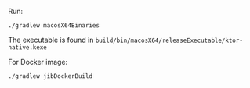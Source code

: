 Run:
```shell
./gradlew macosX64Binaries
```

The executable is found in `build/bin/macosX64/releaseExecutable/ktor-native.kexe`

For Docker image:
```shell
./gradlew jibDockerBuild
```